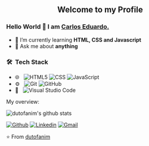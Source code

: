 <p align="center">
 <h2 align="center">Welcome to my Profile</h2>
</p>

### Hello World 👋 I am [Carlos Eduardo.](https://github.com/dutofanim)

- 📰 I’m currently learning **HTML, CSS and Javascript**
- 💬 Ask me about **anything**

<h3> 🛠 &nbsp;Tech Stack</h3>

- 🌐 &nbsp;
  ![HTML5](https://img.shields.io/badge/-HTML5-333333?style=flat&logo=HTML5)
  ![CSS](https://img.shields.io/badge/-CSS-333333?style=flat&logo=CSS3&logoColor=1572B6)
  ![JavaScript](https://img.shields.io/badge/-JavaScript-333333?style=flat&logo=javascript)
- ⚙️ &nbsp;
  ![Git](https://img.shields.io/badge/-Git-333333?style=flat&logo=git)
  ![GitHub](https://img.shields.io/badge/-GitHub-333333?style=flat&logo=github)
- 🔧 &nbsp;
  ![Visual Studio Code](https://img.shields.io/badge/-Visual%20Studio%20Code-333333?style=flat&logo=visual-studio-code&logoColor=007ACC)


<div><p>My overview: </p></div>

![dutofanim's github stats](https://github-readme-stats.vercel.app/api?username=dutofanim&show_icons=true)
<br />

[![Github](https://img.shields.io/badge/-Github-000?style=flat&logo=Github&logoColor=white)](https://github.com/dutofanim)
[![Linkedin](https://img.shields.io/badge/-LinkedIn-blue?style=flat&logo=Linkedin&logoColor=white)](https://www.linkedin.com/in/etofanim/)
[![Gmail](https://img.shields.io/badge/-Gmail-c14438?style=flat&logo=Gmail&logoColor=white)](mailto:etofanimgmail.com)

⭐️ From [dutofanim](https://github.com/dutofanim/dutofanim) 

<br />
